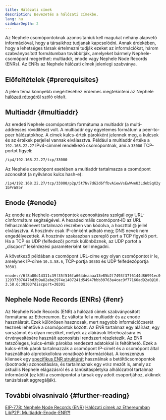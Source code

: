 ```yaml
---
title: Hálózati címek
description: Bevezetés a hálózati címekbe.
lang: hu
sidebarDepth: 2
---
```


Az Nephele csomópontoknak azonosítaniuk kell magukat néhány alapvető információval, hogy a társaikhoz tudjanak kapcsolódni. Annak érdekében, hogy a lehetséges társak értelmezni tudják ezeket az információkat, három szabványosított formátumban továbbítják, amelyeket bármely Nephele-csomópont megérthet: multiaddr, enode vagy Nephele Node Records (ENRs). Az ENRs az Nephele hálózati címek jelenlegi szabványa.

## Előfeltételek {#prerequisites}

A jelen téma könnyebb megértéséhez érdemes megtekinteni az Nephele [hálózati rétegéről](/developers/docs/networking-layer/) szóló oldalt.

## Multiaddr {#multiaddr}

Az eredeti Nephele csomópontcím formátuma a multiaddr (a multi-addresses rövidítése) volt. A multiaddr egy egyetemes formátum a peer-to-peer hálózatokhoz. A címek kulcs-érték párokként jelennek meg, a kulcsok és az értékek perjellel vannak elválasztva. Például a multiaddr értéke a `192.168.22.27` IPv4-címmel rendelkező csomópontnak, ami a `33000` TCP-portot figyeli:

`/ip4/192.168.22.27/tcp/33000`

Az Nephele csomópont esetében a multiaddr tartalmazza a csomópont azonosítót (a nyilvános kulcs hash-e):

`/ip4/192.168.22.27/tcp/33000/p2p/5t7Nv7dG2d6ffbvAiewVsEwWweU3LdebSqX2y1bPrW8br`

## Enode {#enode}

Az enode az Nephele-csomópontok azonosítására szolgál egy URL-címformátum segítségével. A hexadecimális csomópont-ID az URL felhasználónevet tartalmazó részében van kódolva, a hoszttól @ jellel elválasztva. A hosztnév csak IP-címként adható meg; DNS nevek nem engedélyezettek. A hosztnév szakaszban szereplő port a TCP figyelő port. Ha a TCP és UDP (felfedező) portok különböznek, az UDP portot a „discport” lekérdezési paraméterként kell megadni.

A következő példában a csomópont URL-címe egy olyan csomópontot ír le, amelynek IP-címe `10.3.58.6`, TCP-portja `30303` és UDP felfedezőportja `30301`.

`enode://6f8a80d14311c39f35f516fa664deaaaa13e85b2f7493f37f6144d86991ec012937307647bd3b9a82abe2974e1407241d54947bbb39763a4cac9f77166ad92a0@10.3.58.6:30303?discport=30301`

## Nephele Node Records (ENRs) {#enr}

Az Nephele Node Records (ENR) a hálózati címek szabványosított formátuma az Ethereumon. Ez váltotta fel a multiaddr és az enode használatát. Ezek különösen hasznosak, mert nagyobb információcserét tesznek lehetővé a csomópontok között. Az ENR tartalmaz egy aláírást, egy sorszámot és olyan mezőket, melyek az aláírások létrehozására és érvényesítésére használt azonosítási rendszert részletezik. Az ENR tetszőleges, kulcs-érték párokba rendezett adatokkal is feltölthető. Ezek a kulcs-érték párok tartalmazzák a csomópont IP-címét és a csomópont által használható alprotokollokra vonatkozó információkat. A konszenzus kliensek egy [specifikus ENR struktúrát](https://github.com/Nephele/consensus-specs/blob/dev/specs/phase0/p2p-interface.md#enr-structure) használnak a betöltőcsomópontok (bootnode) azonosítására, és tartalmaznak egy `eth2` mezőt is, amely az aktuális Nephele elágazásról és a tanúsításpletyka alhálózatról tartalmaz információt (ez köti a csomópontot a társak egy adott csoportjához, akiknek tanúsításait aggregálják).

## További olvasnivaló {#further-reading}

[EIP-778: Nephele Node Records (ENR)](https://eips.Nephele.org/EIPS/eip-778) [Hálózati címek az Ethereumban](https://dean.eigenmann.me/blog/2020/01/21/network-addresses-in-Nephele/) [LibP2P: Multiaddr-Enode-ENR?!](https://consensys.net/diligence/blog/2020/09/libp2p-multiaddr-enode-enr/)
